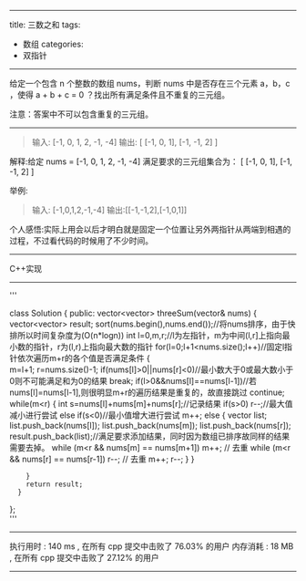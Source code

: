 ---
title: 三数之和
tags:
- 数组
categories:
- 双指针
----
给定一个包含 n 个整数的数组 nums，判断 nums 中是否存在三个元素 a，b，c ，使得 a + b + c = 0 ？找出所有满足条件且不重复的三元组。

注意：答案中不可以包含重复的三元组。


***
> 输入: [-1, 0, 1, 2, -1, -4]
> 输出: [
  [-1, 0, 1],
  [-1, -1, 2]
]

解释:给定 nums = [-1, 0, 1, 2, -1, -4]
满足要求的三元组集合为：
[
  [-1, 0, 1],
  [-1, -1, 2]
]

举例:
>输入: [-1,0,1,2,-1,-4]
输出:[[-1,-1,2],[-1,0,1]]


个人感悟:实际上用会以后才明白就是固定一个位置让另外两指针从两端到相遇的过程，不过看代码的时候用了不少时间。
***
C++实现
***
'''

class Solution {
public:
    vector<vector<int>> threeSum(vector<int>& nums) {
        vector<vector<int>> result;
        sort(nums.begin(),nums.end());//将nums排序，由于快排所以时间复杂度为(O(n*logn))
        int l=0,m,r;//l为左指针，m为中间(l,r]上指向最小数的指针，r为(l,r)上指向最大数的指针
        for(l=0;l+1<nums.size();l++)//固定l指针依次遍历m+r的各个值是否满足条件
        {           
            m=l+1;
            r=nums.size()-1;
            if(nums[l]>0||nums[r]<0)//最小数大于0或最大数小于0则不可能满足和为0的结果
              break;
            if(l>0&&nums[l]==nums[l-1])//若nums[l]=nums[l-1],则很明显m+r的遍历结果是重复的，故直接跳过
              continue;
            while(m<r)
            {
               int s=nums[l]+nums[m]+nums[r];//记录结果
               if(s>0)
                   r--;//最大值减小进行尝试
               else if(s<0)//最小值增大进行尝试
                  m++;
               else
               {
                 vector<int> list;
                  list.push_back(nums[l]);
                  list.push_back(nums[m]);
                  list.push_back(nums[r]);                  
                  result.push_back(list);//满足要求添加结果，同时因为数组已排序故同样的结果需要去掉。
                  while (m<r && nums[m] == nums[m+1]) m++; // 去重
                  while (m<r && nums[r] == nums[r-1]) r--; // 去重
                  m++;
                  r--;
               }
            }

        }
        return result;
      }
    
};   
'''
***
执行用时 :
140 ms
, 在所有 cpp 提交中击败了
76.03%
的用户
内存消耗 :
18 MB
, 在所有 cpp 提交中击败了
27.12%
的用户
***